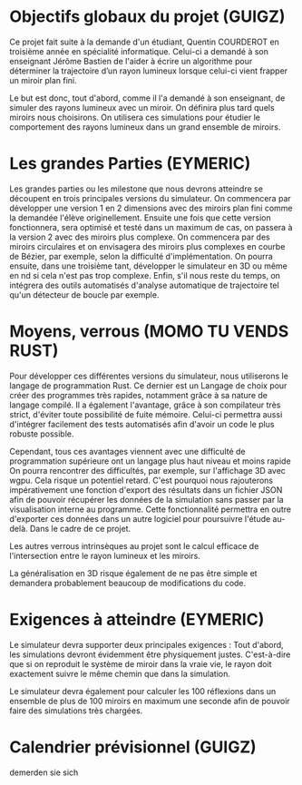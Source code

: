 # Objectifs globaux du projet (GUIGZ)

Ce projet fait suite à la demande d'un étudiant, Quentin COURDEROT en troisième année en spécialité informatique.
Celui-ci a demandé à son enseignant Jérôme Bastien de l'aider à écrire un algorithme pour déterminer la trajectoire d’un rayon lumineux lorsque celui-ci vient frapper un miroir plan fini.

Le but est donc, tout d'abord, comme il l'a demandé à son enseignant, de simuler des rayons lumineux avec un miroir. On définira plus tard quels miroirs nous choisirons.
On utilisera ces simulations pour étudier le comportement des rayons lumineux dans un grand ensemble de miroirs.

# Les grandes Parties (EYMERIC)

Les grandes parties ou les milestone que nous devrons atteindre se découpent en trois principales versions du simulateur.
On commencera par développer une version 1 en 2 dimensions avec des miroirs plan fini comme la demandée l'élève originellement.
Ensuite une fois que cette version fonctionnera, sera optimisé et testé dans un maximum de cas, on passera à la version 2 avec des miroirs plus complexe.
On commencera par des miroirs circulaires et on envisagera des miroirs plus complexes en courbe de Bézier, par exemple, selon la difficulté d'implémentation.
On pourra ensuite, dans une troisième tant, développer le simulateur en 3D ou même en nd si cela n'est pas trop complexe.
Enfin, s'il nous reste du temps, on intégrera des outils automatisés d'analyse automatique de trajectoire tel qu'un détecteur de boucle par exemple.


# Moyens, verrous (MOMO TU VENDS RUST)

Pour développer ces différentes versions du simulateur, nous utiliserons le langage de programmation Rust.
Ce dernier est un
Langage de choix pour créer des programmes très rapides, notamment grâce à sa nature de langage compilé.
Il a également l'avantage, grâce à son compilateur très strict, d'éviter toute possibilité de fuite mémoire. 
Celui-ci permettra aussi d'intégrer facilement des tests automatisés afin d'avoir un code le plus robuste possible.

Cependant, tous ces avantages viennent avec une difficulté de programmation supérieure ont un langage plus haut niveau et moins rapide
On pourra rencontrer des difficultés, par exemple, sur l'affichage 3D avec wgpu.
Cela risque un potentiel retard. C'est pourquoi nous rajouterons impérativement une fonction d'export des résultats dans
un fichier JSON afin de pouvoir récupérer les données de la simulation sans passer par la visualisation interne au
programme.
Cette fonctionnalité permettra en outre d'exporter ces données dans un autre logiciel pour poursuivre l'étude au-delà.
Dans le cadre de ce projet.

Les autres verrous intrinsèques au projet sont le calcul efficace de l'intersection entre le rayon lumineux et les miroirs.

La généralisation en 3D risque également de ne pas être simple et demandera probablement beaucoup de modifications du code.

# Exigences à atteindre (EYMERIC)

Le simulateur devra supporter deux principales exigences : 
Tout d'abord, les simulations devront évidemment être physiquement justes.
C'est-à-dire que si on reproduit le système de miroir dans la vraie vie, le rayon doit exactement suivre le même chemin que dans la simulation.

Le simulateur devra également pour calculer les 100 réflexions dans un ensemble de plus de 100 miroirs en maximum une seconde afin de pouvoir faire des simulations très chargées.

# Calendrier prévisionnel (GUIGZ)

demerden sie sich